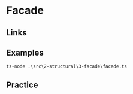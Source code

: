 # Facade

## Links

## Examples

```terminal
ts-node .\src\2-structural\3-facade\facade.ts
```

## Practice